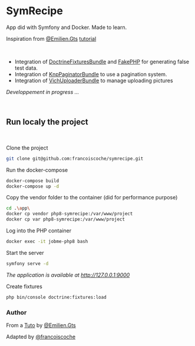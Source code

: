 # SymRecipe
App did with Symfony and Docker. Made to learn.

Inspiration from [@Emilien.Gts](https://gitlab.com/Emilien.Gts) [tutorial](https://youtu.be/3K6oBiQK8aA)

<br>

<!-- implentation de fixtures and fakerPHP -->
- Integration of [DoctrineFixturesBundle](https://symfony.com/bundles/DoctrineFixturesBundle/current/index.html) and [FakePHP](https://fakerphp.github.io/) for generating false test data.
- Integration of [KnpPaginatorBundle](https://github.com/KnpLabs/KnpPaginatorBundle) to use a pagination system.
- Integration of [VichUploaderBundle](https://github.com/dustin10/VichUploaderBundle) to manage uploading pictures

*Developpement in progress ...*

<br>

## Run localy the project

<br>

Clone the project

```bash
git clone git@github.com:francoiscoche/symrecipe.git
```
Run the docker-compose

```bash
docker-compose build
docker-compose up -d
```

Copy the vendor folder to the container (did for performance purpose)
```bash
cd .\app\
docker cp vendor php8-symrecipe:/var/www/project
docker cp var php8-symrecipe:/var/www/project
```

Log into the PHP container

```bash
docker exec -it jobme-php8 bash
```

Start the server

```bash
symfony serve -d
```
*The application is available at http://127.0.0.1:9000*


Create fixtures
```bash
php bin/console doctrine:fixtures:load
```

### Author

From a [Tuto](https://youtu.be/3K6oBiQK8aA) by [@Emilien.Gts](https://gitlab.com/Emilien.Gts)

Adapted by [@francoiscoche](https://github.com/francoiscoche)
